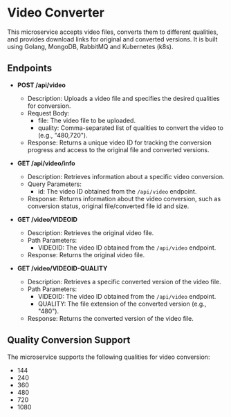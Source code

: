 # Video Converter
This microservice accepts video files, converts them to different qualities, and provides download links for original and converted versions. It is built using Golang, MongoDB, RabbitMQ and Kubernetes (k8s).

## Endpoints

- **POST /api/video**
  - Description: Uploads a video file and specifies the desired qualities for conversion.
  - Request Body:
    - file: The video file to be uploaded.
    - quality: Comma-separated list of qualities to convert the video to (e.g., "480,720").
  - Response: Returns a unique video ID for tracking the conversion progress and access to the original file and converted versions.

- **GET /api/video/info**
  - Description: Retrieves information about a specific video conversion.
  - Query Parameters:
    - id: The video ID obtained from the `/api/video` endpoint.
  - Response: Returns information about the video conversion, such as conversion status, original file/converted file id and size.

- **GET /video/VIDEOID**
  - Description: Retrieves the original video file.
  - Path Parameters:
    - VIDEOID: The video ID obtained from the `/api/video` endpoint.
  - Response: Returns the original video file.

- **GET /video/VIDEOID-QUALITY**
  - Description: Retrieves a specific converted version of the video file.
  - Path Parameters:
    - VIDEOID: The video ID obtained from the `/api/video` endpoint.
    - QUALITY: The file extension of the converted version (e.g., "480").
  - Response: Returns the converted version of the video file.

## Quality Conversion Support

The microservice supports the following qualities for video conversion:

- 144
- 240
- 360
- 480
- 720
- 1080
